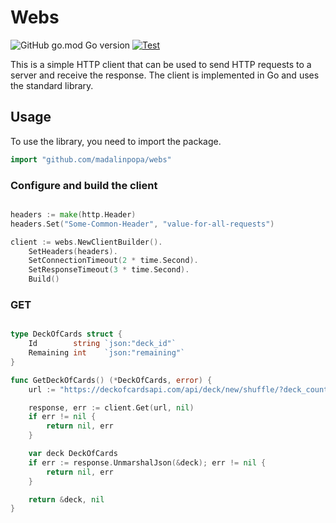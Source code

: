 # Webs

![GitHub go.mod Go version](https://img.shields.io/github/go-mod/go-version/madalinpopa/webs) [![Test](https://github.com/madalinpopa/webs/actions/workflows/test.yml/badge.svg)](https://github.com/madalinpopa/webs/actions/workflows/test.yml)


This is a simple HTTP client that can be used to send HTTP requests to a server
and receive the response. The client is implemented in Go and uses the standard
library.

## Usage

To use the library, you need to import the package.

```go
import "github.com/madalinpopa/webs"
```

### Configure and build the client

```go

headers := make(http.Header)
headers.Set("Some-Common-Header", "value-for-all-requests")

client := webs.NewClientBuilder().
	SetHeaders(headers).
	SetConnectionTimeout(2 * time.Second).
	SetResponseTimeout(3 * time.Second).
	Build()
```
### GET

```go

type DeckOfCards struct {
    Id        string `json:"deck_id"`
    Remaining int    `json:"remaining"`
}

func GetDeckOfCards() (*DeckOfCards, error) {
    url := "https://deckofcardsapi.com/api/deck/new/shuffle/?deck_count=1"

    response, err := client.Get(url, nil)
    if err != nil {
        return nil, err
    }   

    var deck DeckOfCards
    if err := response.UnmarshalJson(&deck); err != nil {
        return nil, err
    }

    return &deck, nil
}

```

